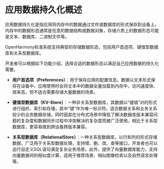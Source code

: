# 应用数据持久化概述
<!--Kit: ArkData-->
<!--Subsystem: DistributedDataManager-->
<!--Owner: @baijidong; @ding_dong_dong; @cuile44-->
<!--Designer: @ding_dong_dong; @widecode; @htt1997-->
<!--Tester: @yippo; @logic42-->
<!--Adviser: @ge-yafang-->


应用数据持久化是指应用将内存中的数据通过文件或数据库的形式保存到设备上。内存中的数据形态通常是任意的数据结构或数据对象，存储介质上的数据形态可能是文本、数据库、二进制文件等。


OpenHarmony标准系统支持典型的存储数据形态，包括用户首选项、键值型数据库和关系型数据库。


开发者可以根据如下功能介绍，选择合适的数据形态以满足自己应用数据的持久化需要。


- **用户首选项（Preferences）**：用于保存应用的配置信息。数据以文本形式保存在设备中，应用使用时会将文本中的数据全量加载到内存中，访问速度快、效率高，但不适合需要存储大量数据的场景。

- **键值型数据库（KV-Store）**：一种非关系型数据库，其数据以“键值”对的形式进行组织、索引和存储，其中“键”作为唯一标识符。适合数据关系和业务关系较少的业务数据存储，同时因其在分布式场景中降低了解决数据库版本兼容问题的复杂度和数据同步过程中冲突解决的复杂度而被广泛使用。相比于关系型数据库，更容易做到跨设备跨版本兼容。

- **关系型数据库（RelationalStore）**：一种关系型数据库，以行和列的形式存储数据，广泛用于关系型数据处理，支持增、删、改、查等接口，开发者也可以运行自定义SQL语句满足复杂业务场景。此外，提供了向量数据库能力，支持向量数据间的相似度计算，适用于推荐场景、相似图像检索以及自然语言处理等。
